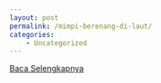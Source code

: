 ```yaml
---
layout: post
permalink: /mimpi-berenang-di-laut/
categories:
    - Uncategorized
---
```


[Baca Selengkapnya](/02)